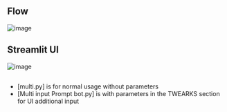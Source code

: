 ## Flow
![image](https://github.com/user-attachments/assets/312841fe-de28-4dec-9af5-9968dfe36704)

## Streamlit UI
![image](https://github.com/user-attachments/assets/6f90b634-91af-428e-8800-65de271f0eea)

## 
* [multi.py] is for normal usage without parameters
* [Multi input Prompt bot.py] is with parameters in the TWEARKS section for UI additional input 
